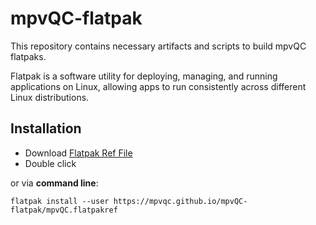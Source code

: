 # mpvQC-flatpak

This repository contains necessary artifacts and scripts to build mpvQC flatpaks.

Flatpak is a software utility for deploying, managing, and running applications on Linux, allowing apps to run
consistently across different Linux distributions.

## Installation

* Download <a href="https://mpvqc.github.io/mpvQC-flatpak/mpvQC.flatpakref" download="mpvQC.flatpakref">Flatpak Ref File</a>
* Double click

or via **command line**:

```shell
flatpak install --user https://mpvqc.github.io/mpvQC-flatpak/mpvQC.flatpakref
```
